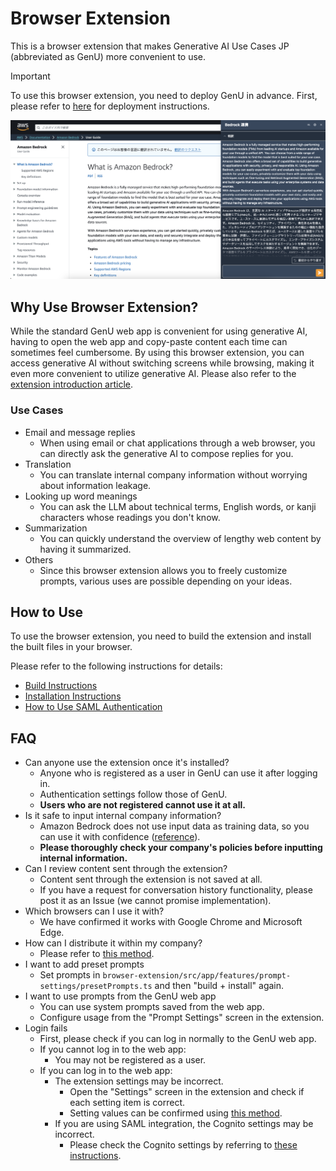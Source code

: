 # Browser Extension

This is a browser extension that makes Generative AI Use Cases JP (abbreviated as GenU) more convenient to use.

> [!IMPORTANT]
> To use this browser extension, you need to deploy GenU in advance. First, please refer to [here](../README.md#deployment) for deployment instructions.

![Extension Image](../docs/assets/images/extension/extension_demo.png)

## Why Use Browser Extension?

While the standard GenU web app is convenient for using generative AI, having to open the web app and copy-paste content each time can sometimes feel cumbersome.
By using this browser extension, you can access generative AI without switching screens while browsing, making it even more convenient to utilize generative AI.
Please also refer to the [extension introduction article](https://aws.amazon.com/jp/builders-flash/202405/genai-sorry-message/).

### Use Cases

- Email and message replies
  - When using email or chat applications through a web browser, you can directly ask the generative AI to compose replies for you.
- Translation
  - You can translate internal company information without worrying about information leakage.
- Looking up word meanings
  - You can ask the LLM about technical terms, English words, or kanji characters whose readings you don't know.
- Summarization
  - You can quickly understand the overview of lengthy web content by having it summarized.
- Others
  - Since this browser extension allows you to freely customize prompts, various uses are possible depending on your ideas.

## How to Use

To use the browser extension, you need to build the extension and install the built files in your browser.

Please refer to the following instructions for details:

- [Build Instructions](../docs/en/EXTENSION_BUILD.md)
- [Installation Instructions](../docs/en/EXTENSION_INSTALL.md)
- [How to Use SAML Authentication](../docs/en/EXTENSION_SAML.md)

## FAQ

- Can anyone use the extension once it's installed?
  - Anyone who is registered as a user in GenU can use it after logging in.
  - Authentication settings follow those of GenU.
  - **Users who are not registered cannot use it at all.**
- Is it safe to input internal company information?
  - Amazon Bedrock does not use input data as training data, so you can use it with confidence ([reference](https://aws.amazon.com/jp/bedrock/faqs/)).
  - **Please thoroughly check your company's policies before inputting internal information.**
- Can I review content sent through the extension?
  - Content sent through the extension is not saved at all.
  - If you have a request for conversation history functionality, please post it as an Issue (we cannot promise implementation).
- Which browsers can I use it with?
  - We have confirmed it works with Google Chrome and Microsoft Edge.
- How can I distribute it within my company?
  - Please refer to [this method](../docs/en/EXTENSION_BUILD.md#distribution-method).
- I want to add preset prompts
  - Set prompts in `browser-extension/src/app/features/prompt-settings/presetPrompts.ts` and then "build + install" again.
- I want to use prompts from the GenU web app
  - You can use system prompts saved from the web app.
  - Configure usage from the "Prompt Settings" screen in the extension.
- Login fails
  - First, please check if you can log in normally to the GenU web app.
  - If you cannot log in to the web app:
    - You may not be registered as a user.
  - If you can log in to the web app:
    - The extension settings may be incorrect.
      - Open the "Settings" screen in the extension and check if each setting item is correct.
      - Setting values can be confirmed using [this method](../docs/en/EXTENSION_BUILD.md#for-other-users-windows-etc).
    - If you are using SAML integration, the Cognito settings may be incorrect.
      - Please check the Cognito settings by referring to [these instructions](../docs/en/EXTENSION_SAML.md).
